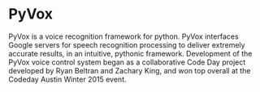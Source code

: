 # PyVox
PyVox is a voice recognition framework for python. PyVox interfaces Google servers for speech recognition processing to deliver extremely accurate results, in an intuitive, pythonic framework. Development of the PyVox voice control system began as a collaborative Code Day project developed by Ryan Beltran and Zachary King, and won top overall at the Codeday Austin Winter 2015 event. 
